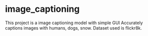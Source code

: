 # image_captioning

This project is a image captioning model with simple GUI
Accurately captions images with humans, dogs, snow.
Dataset used is flickr8k.
